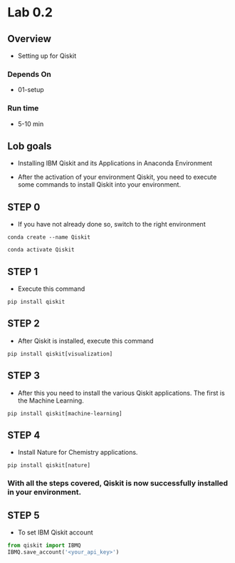# Lab 0.2

## Overview

* Setting up for Qiskit

### Depends On

* 01-setup


### Run time

* 5-10 min

## Lob goals

* Installing IBM Qiskit and its Applications in Anaconda Environment

* After the activation of your environment Qiskit, you need to execute some commands to install Qiskit into your environment.

## STEP 0

* If you have not already done so, switch to the right environment
```shell
conda create --name Qiskit
```

```shell
conda activate Qiskit
```

## STEP 1 
* Execute this command

```shell
pip install qiskit
```

## STEP 2
* After Qiskit is installed, execute this command

```shell
pip install qiskit[visualization]
```

## STEP 3
* After this you need to install the various Qiskit applications. The first is the Machine Learning.

```shell
pip install qiskit[machine-learning]
```

## STEP 4

* Install Nature for Chemistry applications.

```shell
pip install qiskit[nature]
```

###  With all the steps covered, Qiskit is now successfully installed in your environment.

## STEP 5
* To set IBM Qiskit account
```python
from qiskit import IBMQ
IBMQ.save_account('<your_api_key>')
```

